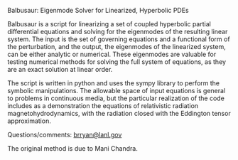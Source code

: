 Balbusaur: Eigenmode Solver for Linearized, Hyperbolic PDEs

Balbusaur is a script for linearizing a set of coupled hyperbolic partial
differential equations and solving for the eigenmodes of the resulting linear
system. The input is the set of governing equations and a functional form of the
perturbation, and the output, the eigenmodes of the linearized system, can be
either analytic or numerical. These eigenmodes are valuable for testing
numerical methods for solving the full system of equations, as they are an exact
solution at linear order.

The script is written in python and uses the sympy library to perform the
symbolic manipulations. The allowable space of input equations is general to
problems in continuous media, but the particular realization of the code
includes as a demonstration the equations of relativistic radiation
magnetohydrodynamics, with the radiation closed with the Eddington tensor
approximation.

Questions/comments: brryan@lanl.gov

The original method is due to Mani Chandra.
